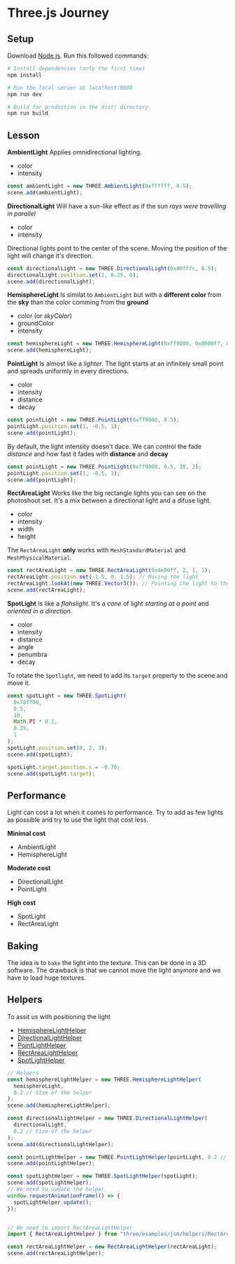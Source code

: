 # Three.js Journey

## Setup

Download [Node.js](https://nodejs.org/en/download/).
Run this followed commands:

```bash
# Install dependencies (only the first time)
npm install

# Run the local server at localhost:8080
npm run dev

# Build for production in the dist/ directory
npm run build
```

## Lesson

**AmbientLight**
Applies omnidirectional lighting.

- color
- intensity

```javascript
const ambientLight = new THREE.AmbientLight(0xffffff, 0.5);
scene.add(ambientLight);
```

**DirectionalLight**
Will have a _sun-like_ effect as if the sun _rays were travelling in parallel_

- color
- intensity

Directional lights point to the center of the scene. Moving the position of the light will change it's direction.

```javascript
const directionalLight = new THREE.DirectionalLight(0x00fffc, 0.5);
directionalLight.position.set(1, 0.25, 0);
scene.add(directionalLight);
```

**HemisphereLight**
Is similat to `AmbientLight` but with a **different color** from the **sky** than the color comming from the **ground**

- color (or _skyColor_)
- groundColor
- intensity

```javascript
const hemisphereLight = new THREE.HemisphereLight(0xff0000, 0x0000ff, 0.3);
scene.add(hemisphereLight);
```

**PointLight**
Is almost like a _lighter_. The light starts at an infinitely small point and spreads uniformly in every directions.

- color
- intensity
- distance
- decay

```javascript
const pointLight = new THREE.PointLight(0xff9000, 0.5);
pointLight.position.set(1, -0.5, 1);
scene.add(pointLight);
```

By default, the light intensity doesn't dace. We can control the fade _distance_ and how fast it fades with **distance** and **decay**

```javascript
const pointLight = new THREE.PointLight(0xff9000, 0.5, 10, 2);
pointLight.position.set(1, -0.5, 1);
scene.add(pointLight);
```

**RectAreaLight**
Works like the big rectangle lights you can see on the photoshoot set. It's a mix between a directional light and a difuse light.

- color
- intensity
- width
- height

The `RectAreaLight` **only** works with `MeshStandardMaterial` and `MeshPhysicalMaterial`.

```javascript
const rectAreaLight = new THREE.RectAreaLight(0x4e00ff, 2, 1, 1);
rectAreaLight.position.set(-1.5, 0, 1.5); // Moving the light
rectAreaLight.lookAt(new THREE.Vector3()); // Pointing the light to the center of the scene.
scene.add(rectAreaLight);
```

**SpotLight**
Is like a _flahslight_. It's a _cone_ of light _starting at a point_ and _oriented in a direction_.

- color
- intensity
- distance
- angle
- penumbra
- decay

To rotate the `Spotlight`, we need to add its `target` property to the scene and move it.

```javascript
const spotLight = new THREE.SpotLight(
  0x78ff00,
  0.5,
  10,
  Math.PI * 0.1,
  0.25,
  1
);
spotLight.position.set(0, 2, 3);
scene.add(spotLight);

spotLight.target.position.x = -0.75;
scene.add(spotLight.target);
```

## Performance

Light can cost a lot when it comes to performance.
Try to add as few lights as possible and try to use the light that cost less.

**Minimal cost**

- AmbientLight
- HemisphereLight

**Moderate cost**

- DirectionalLight
- PointLight

**High cost**

- SpotLight
- RectAreaLight

## Baking

The idea is to `bake` the light into the texture. This can be done in a 3D software.
The drawback is that we cannot move the light anymore and we have to load huge textures.

## Helpers

To assit us with positioning the light

- [HemisphereLightHelper](https://threejs.org/docs/index.html#api/en/helpers/HemisphereLightHelper)
- [DirectionalLightHelper](https://threejs.org/docs/index.html#api/en/helpers/DirectionalLightHelper)
- [PointLightHelper](https://threejs.org/docs/index.html#api/en/helpers/PointLightHelper)
- [RectAreaLightHelper](https://threejs.org/docs/index.html#examples/en/helpers/RectAreaLightHelper)
- [SpotLightHelper](SpotLightHelper)

```javascript
// Helpers
const hemisphereLightHelper = new THREE.HemisphereLightHelper(
  hemisphereLight,
  0.2 // Size of the helper
);
scene.add(hemisphereLightHelper);

const directionalLightHelper = new THREE.DirectionalLightHelper(
  directionalLight,
  0.2 // Size of the helper
);
scene.add(directionalLightHelper);

const pointLightHelper = new THREE.PointLightHelper(pointLight, 0.2 // Size of the helper);
scene.add(pointLightHelper);

const spotLightHelper = new THREE.SpotLightHelper(spotLight);
scene.add(spotLightHelper);
// We need to update the helper.
window.requestAnimationFrame(() => {
  spotLightHelper.update();
});


// We need to import RectAreaLightHelper
import { RectAreaLightHelper } from "three/examples/jsm/helpers/RectAreaLightHelper.js";

const rectAreaLightHelper = new RectAreaLightHelper(rectAreaLight);
scene.add(rectAreaLightHelper);
```
